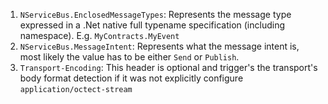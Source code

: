  1. `NServiceBus.EnclosedMessageTypes`: Represents the message type expressed in a .Net native full typename specification (including namespace). E.g. `MyContracts.MyEvent`
 1. `NServiceBus.MessageIntent`: Represents what the message intent is, most likely the value has to be either `Send` or `Publish`.
 1. `Transport-Encoding`: This header is optional and trigger's the transport's body format detection if it was not explicitly configure `application/octect-stream` 